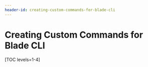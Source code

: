 ```yaml
---
header-id: creating-custom-commands-for-blade-cli
---
```


# Creating Custom Commands for Blade CLI

[TOC levels=1-4]

